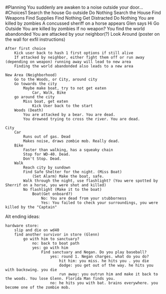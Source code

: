 #Planning
You suddenly are awaken to a noise outside your door...
    #Choices1
        Search the house
        Go outside
        Do Nothing
    Search the House
        Find Weapons
        Find Supplies
        Find Nothing
        Get Distracted
    Do Nothing
        You are killed by zombies
        A concussed sheriff on a horse appears
        Glen says Hi
    Go Outside
        You are killed by zombies
            If no weapon?
        You find the world abandonded 
        You are attacked by your neighbor(?)
        Look Around (poster on the wall for exfil instructions)

    After first choice
        Kick user back to hash 1 first options if still alive 
        If attacked by neighbor, either fight them off or run away (depending on weapon) running away will lead to new area
        Finding the world abandonded also leads to a new area

    New Area (Neighborhood)
        Go to the Woods, or City, around city
        Go towards the city
            Maybe make boat, try to not get eaten
                Car, Walk, Bike
        go around the city
            Miss boat, get eaten
                Kick User back to the start
        Woods (Death)
            You are attacked by a bear. You are dead.
            You drowned trying to cross the river. You are dead.

    City 
        Car
            Runs out of gas. Dead
            Makes noise, draws zombie mob. Really dead.
        Bike
            Faster than walking, has a squeaky chain
            Stop for WD-40. Dead.
            Don't Stop. Dead.
        Walk
            Reach city by sundown
            Find Safe Shelter for the night. (Miss Boat)
                (Set Alarm) Make the boat, safe.
            Walk through the night, use flashlight? (You were spotted by Sherrif on a horse, you were shot and killed)
            No flashlight (Make it to the boat)
                Boat(Get onboard?)
                    No: You are dead from your stubborness
                    Yes: You failed to check your surroundings, you were killed by the "Captain"
    
    

Alt ending ideas: 

    hardware store:
        slip and die on wd40
        find another survivor in store (Glenn)
            go with him to sanctuary? 
                no: back to boat path 
                yes: go with him
                    Find sanctuary and Negan. Do you play baseball?
                        yes: round 1. Negan charges. what do you do?  
                            hit him: you miss. he hits you . you die
                            dodge: you get out of the way. he hits you with backswing. you die
                            run away: you outrun him and make it back to the woods. You lose Glenn. Florida Man finds you. 
                        no: he hits you with bat. brains everywhere. you become one of the zombie mob.


    
    


